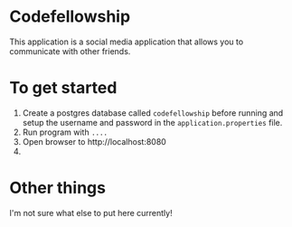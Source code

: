 # Codefellowship

This application is a social media application that allows you to communicate with other friends.

# To get started

1.  Create a postgres database called `codefellowship` before running and setup the username and password in the `application.properties` file.
2.  Run program with `....`
3.  Open browser to http://localhost:8080
4.  

# Other things

I'm not sure what else to put here currently!